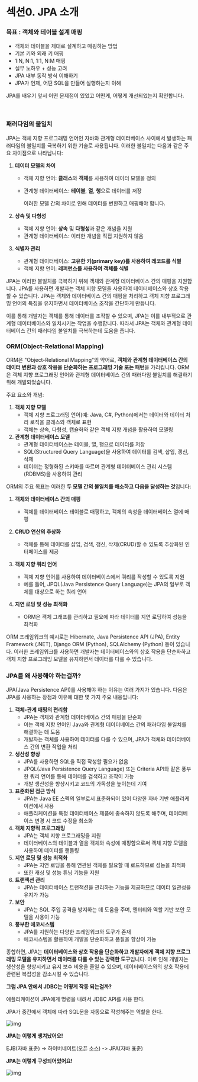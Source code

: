 # 섹션0. JPA 소개

### 목표 : 객체와 테이블 설계 매핑 

- 객체와 테이블을 제대로 설계하고 매핑하는 방법
- 기본 키와 외래 키 매핑
- 1:N, N:1, 1:1, N:M 매핑
- 실무 노하우 + 성능 고려
- JPA 내부 동작 방식 이해하기
- JPA가 언제, 어떤 SQL을 만들어 실행하는지 이해

JPA를 배우기 앞서 어떤 문제점이 있었고 어떤게, 어떻게 개선되었는지 확인합니다.



<br />



### 패러다임의 불일치

JPA는 객체 지향 프로그래밍 언어인 자바와 관계형 데이터베이스 사이에서 발생하는 패러다임의 불일치를 극복하기 위한 기술로 사용됩니다. 이러한 불일치는 다음과 같은 주요 차이점으로 나타납니다:

1. **데이터 모델의 차이**

   - 객체 지향 언어: **클래스**와 **객체**를 사용하여 데이터 모델을 정의

   - 관계형 데이터베이스:  **테이블**, **열**, **행**으로 데이터를 저장

     이러한 모델 간의 차이로 인해 데이터를 변환하고 매핑해야 합니다.

2. **상속 및 다형성**

   - 객체 지향 언어: **상속** 및 **다형성**과 같은 개념을 지원
   - 관계형 데이터베이스: 이러한 개념을 직접 지원하지 않음

3. **식별자 관리**

   - 관계형 데이터베이스: **고유한 키(primary key)를 사용하여 레코드를 식별**
   - 객체 지향 언어: **레퍼런스를 사용하여 객체를 식별**

JPA는 이러한 불일치를 극복하기 위해 객체와 관계형 데이터베이스 간의 매핑을 지원합니다. JPA를 사용하면 개발자는 객체 지향 모델을 사용하여 데이터베이스와 상호 작용할 수 있습니다. JPA는 객체와 데이터베이스 간의 매핑을 처리하고 객체 지향 프로그래밍 언어의 특징을 유지하면서 데이터베이스 조작을 간단하게 만듭니다.

이를 통해 개발자는 객체를 통해 데이터를 조작할 수 있으며, JPA는 이를 내부적으로 관계형 데이터베이스와 일치시키는 작업을 수행합니다. 따라서 JPA는 객체와 관계형 데이터베이스 간의 패러다임 불일치를 극복하는데 도움을 줍니다.

 

### ORM(Object-Relational Mapping)

ORM은 "Object-Relational Mapping"의 약어로, **객체와 관계형 데이터베이스 간의 데이터 변환과 상호 작용을 단순화하는 프로그래밍 기술 또는 패턴**을 가리킵니다. ORM은 객체 지향 프로그래밍 언어와 관계형 데이터베이스 간의 패러다임 불일치를 해결하기 위해 개발되었습니다.

주요 요소와 개념:

1. **객체 지향 모델**
   - 객체 지향 프로그래밍 언어(예: Java, C#, Python)에서는 데이터와 데이터 처리 로직을 클래스와 객체로 표현
   - 객체는 상속, 다형성, 캡슐화와 같은 객체 지향 개념을 활용하여 모델링
2. **관계형 데이터베이스 모델**
   - 관계형 데이터베이스는 테이블, 열, 행으로 데이터를 저장
   - SQL(Structured Query Language)을 사용하여 데이터를 검색, 삽입, 갱신, 삭제
   - 데이터는 정형화된 스키마를 따르며 관계형 데이터베이스 관리 시스템(RDBMS)을 사용하여 관리

ORM의 주요 목표는 이러한 **두 모델 간의 불일치를 해소하고 다음을 달성하는 것**입니다:

1. **객체와 데이터베이스 간의 매핑**
   - 객체를 데이터베이스 테이블로 매핑하고, 객체의 속성을 데이터베이스 열에 매핑

2. **CRUD 연산의 추상화**
   - 객체를 통해 데이터를 삽입, 검색, 갱신, 삭제(CRUD)할 수 있도록 추상화된 인터페이스를 제공

3. **객체 지향 쿼리 언어**
   - 객체 지향 언어를 사용하여 데이터베이스에서 쿼리를 작성할 수 있도록 지원
   - 예를 들어, JPQL(Java Persistence Query Language)는 JPA의 일부로 객체를 대상으로 하는 쿼리 언어

4. **지연 로딩 및 성능 최적화**
   - ORM은 객체 그래프를 관리하고 필요에 따라 데이터를 지연 로딩하여 성능을 최적화

ORM 프레임워크의 예시로는 Hibernate, Java Persistence API (JPA), Entity Framework (.NET), Django ORM (Python), SQLAlchemy (Python) 등이 있습니다. 이러한 프레임워크를 사용하면 개발자는 데이터베이스와의 상호 작용을 단순화하고 객체 지향 프로그래밍 모델을 유지하면서 데이터를 다룰 수 있습니다.

 

### JPA를 왜 사용해야 하는걸까?

JPA(Java Persistence API)를 사용해야 하는 이유는 여러 가지가 있습니다. 다음은 JPA를 사용하는 장점과 이유에 대한 몇 가지 주요 내용입니다:

1. **객체-관계 매핑의 편리함**
   - JPA는 객체와 관계형 데이터베이스 간의 매핑을 단순화
   - 이는 객체 지향 언어인 Java와 관계형 데이터베이스 간의 패러다임 불일치를 해결하는 데 도움
   - 개발자는 객체를 사용하여 데이터를 다룰 수 있으며, JPA가 객체와 데이터베이스 간의 변환 작업을 처리
2. **생산성 향상**
   - JPA를 사용하면 SQL을 직접 작성할 필요가 없음
   - JPQL(Java Persistence Query Language) 또는 Criteria API와 같은 풍부한 쿼리 언어를 통해 데이터를 검색하고 조작이 가능
   - 개발 생산성을 향상시키고 코드의 가독성을 높이는데 기여
3. **표준화된 접근 방식**
   - JPA는 Java EE 스펙의 일부로서 표준화되어 있어 다양한 자바 기반 애플리케이션에서 사용
   - 애플리케이션을 특정 데이터베이스 제품에 종속하지 않도록 해주며, 데이터베이스 변경 시 코드 수정을 최소화
4. **객체 지향적 프로그래밍**
   - JPA는 객체 지향 프로그래밍을 지원
   - 데이터베이스의 테이블과 열을 객체와 속성에 매핑함으로써 객체 지향 모델을 사용하여 데이터를 핸들링
5. **지연 로딩 및 성능 최적화**
   - JPA는 지연 로딩을 통해 연관된 객체를 필요할 때 로드하므로 성능을 최적화
   - 또한 캐싱 및 성능 튜닝 기능을 지원
6. **트랜잭션 관리**
   - JPA는 데이터베이스 트랜잭션을 관리하는 기능을 제공하므로 데이터 일관성을 유지가 가능
7. **보안**
   - JPA는 SQL 주입 공격을 방지하는 데 도움을 주며, 엔터티와 역할 기반 보안 모델을 사용이 가능
8. **풍부한 에코시스템**
   - JPA를 지원하는 다양한 프레임워크와 도구가 존재
   - 에코시스템을 활용하여 개발을 단순화하고 품질을 향상이 가능

종합하면, JPA는 **데이터베이스와 상호 작용을 단순화하고 개발자에게 객체 지향 프로그래밍 모델을 유지하면서 데이터를 다룰 수 있는 강력한 도구**입니다. 이로 인해 개발자는 생산성을 향상시키고 유지 보수 비용을 줄일 수 있으며, 데이터베이스와의 상호 작용에 관련된 복잡성을 감소시킬 수 있습니다.

 

**그럼 JPA 안에서 JDBC는 어떻게 작동 되는걸까?**

애플리케이션이 JPA에게 명령을 내려서 JDBC API를 사용 한다.

JPA가 중간에서 객체에 따라 SQL문을 자동으로 작성해주는 역할을 한다.



![img](https://blog.kakaocdn.net/dn/bunflp/btq4vRzExRN/X3JRNEhaes04yi5SYXivf0/img.png)



**JPA는 이렇게 생겨났어요!**

 EJB(자바 표준) -> 하이버네이트(오픈 소스) -> JPA(자바 표준)

 

**JPA는 이렇게 구성되어있어요!**



![img](https://blog.kakaocdn.net/dn/bkUkqa/btq4vSFnYwv/iCilDyFn8qoM2P3NQXgiSK/img.png)



 

